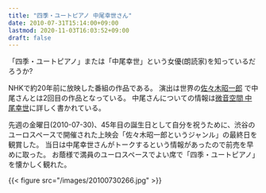 ```yaml
---
title: "四季・ユートピアノ 中尾幸世さん"
date: 2010-07-31T15:14:00+09:00
lastmod: 2020-11-03T16:03:52+09:00
draft: false
---
```


「四季・ユートピアノ」または「中尾幸世」という女優(朗読家)を知っているだろうか?

NHKで約20年前に放映した番組の作品である。
演出は世界の[佐々木昭一郎](http://ja.wikipedia.org/wiki/%E4%BD%90%E3%80%85%E6%9C%A8%E6%98%AD%E4%B8%80%E9%83%8E)
で中尾さんとは2回目の作品となっている。
中尾さんについての情報は[微音空間
中尾幸世](http://www.utopiano.com/)に詳しく書かれている。

先週の金曜日(2010-07-30)、45年目の誕生日として自分を祝うために、渋谷のユーロスペースで開催された上映会「佐々木昭一郎というジャンル」の最終日を観賞した。
当日は中尾幸世さんがトークするという情報があったので前売を早めに取った。
お蔭様で満員のユーロスペースでよい席で「四季・ユートピアノ」を懐かしく観れた。

{{< figure src="/images/20100730266.jpg" >}}
